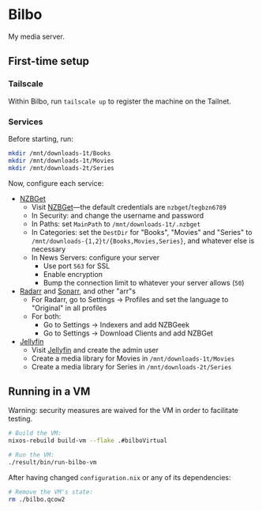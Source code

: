 # Bilbo

My media server.

## First-time setup

### Tailscale

Within Bilbo, run `tailscale up` to register the machine on the Tailnet.

### Services

Before starting, run:

```sh
mkdir /mnt/downloads-1t/Books
mkdir /mnt/downloads-1t/Movies
mkdir /mnt/downloads-2t/Series
```

Now, configure each service:

- [NZBGet][nzbget]
  - Visit [NZBGet][nzbget]—the default credentials are `nzbget`/`tegbzn6789`
  - In Security: and change the username and password
  - In Paths: set `MainPath` to `/mnt/downloads-1t/.nzbget`
  - In Categories: set the `DestDir` for "Books", "Movies" and "Series" to
    `/mnt/downloads-{1,2}t/{Books,Movies,Series}`, and whatever else is necessary
  - In News Servers: configure your server
    - Use port `563` for SSL
    - Enable encryption
    - Bump the connection limit to whatever your server allows (`50`)
- [Radarr][radarr] and [Sonarr][sonarr], and other "arr"s
  - For Radarr, go to Settings -> Profiles and set the language to "Original"
    in all profiles
  - For both:
    - Go to Settings -> Indexers and add NZBGeek
    - Go to Settings -> Download Clients and add NZBGet
- [Jellyfin][jellyfin]
  - Visit [Jellyfin][jellyfin] and create the admin user
  - Create a media library for Movies in `/mnt/downloads-1t/Movies`
  - Create a media library for Series in `/mnt/downloads-2t/Series`

[jellyfin]: https://bilbo.walrus-dorian.ts.net
[nzbget]: https://bilbo.walrus-dorian.ts.net/nzbget
[radarr]: https://bilbo.walrus-dorian.ts.net/radarr
[sonarr]: https://bilbo.walrus-dorian.ts.net/sonarr

## Running in a VM

Warning: security measures are waived for the VM in order to facilitate testing.

```sh
# Build the VM:
nixos-rebuild build-vm --flake .#bilboVirtual

# Run the VM:
./result/bin/run-bilbo-vm
```

After having changed `configuration.nix` or any of its dependencies:

```sh
# Remove the VM's state:
rm ./bilbo.qcow2
```
